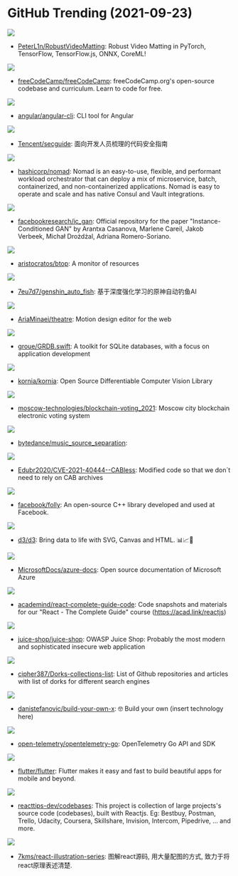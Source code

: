 # GitHub Trending (2021-09-23)

![](https://img.shields.io/badge/Python-New%2048-green?style=flat-square&logo=appveyor)
- [PeterL1n/RobustVideoMatting](https://github.com/PeterL1n/RobustVideoMatting): Robust Video Matting in PyTorch, TensorFlow, TensorFlow.js, ONNX, CoreML!

![](https://img.shields.io/badge/JavaScript-New%20367-green?style=flat-square&logo=appveyor)
- [freeCodeCamp/freeCodeCamp](https://github.com/freeCodeCamp/freeCodeCamp): freeCodeCamp.org's open-source codebase and curriculum. Learn to code for free.

![](https://img.shields.io/badge/TypeScript-New%2022-green?style=flat-square&logo=appveyor)
- [angular/angular-cli](https://github.com/angular/angular-cli): CLI tool for Angular

![](https://img.shields.io/badge/none-New%20193-green?style=flat-square&logo=appveyor)
- [Tencent/secguide](https://github.com/Tencent/secguide): 面向开发人员梳理的代码安全指南

![](https://img.shields.io/badge/Go-New%20220-green?style=flat-square&logo=appveyor)
- [hashicorp/nomad](https://github.com/hashicorp/nomad): Nomad is an easy-to-use, flexible, and performant workload orchestrator that can deploy a mix of microservice, batch, containerized, and non-containerized applications. Nomad is easy to operate and scale and has native Consul and Vault integrations.

![](https://img.shields.io/badge/Python-New%2049-green?style=flat-square&logo=appveyor)
- [facebookresearch/ic_gan](https://github.com/facebookresearch/ic_gan): Official repository for the paper "Instance-Conditioned GAN" by Arantxa Casanova, Marlene Careil, Jakob Verbeek, Michał Drożdżal, Adriana Romero-Soriano.

![](https://img.shields.io/badge/C%2B%2B-New%20278-green?style=flat-square&logo=appveyor)
- [aristocratos/btop](https://github.com/aristocratos/btop): A monitor of resources

![](https://img.shields.io/badge/Python-New%20262-green?style=flat-square&logo=appveyor)
- [7eu7d7/genshin_auto_fish](https://github.com/7eu7d7/genshin_auto_fish): 基于深度强化学习的原神自动钓鱼AI

![](https://img.shields.io/badge/TypeScript-New%20627-green?style=flat-square&logo=appveyor)
- [AriaMinaei/theatre](https://github.com/AriaMinaei/theatre): Motion design editor for the web

![](https://img.shields.io/badge/Swift-New%2058-green?style=flat-square&logo=appveyor)
- [groue/GRDB.swift](https://github.com/groue/GRDB.swift): A toolkit for SQLite databases, with a focus on application development

![](https://img.shields.io/badge/Python-New%2027-green?style=flat-square&logo=appveyor)
- [kornia/kornia](https://github.com/kornia/kornia): Open Source Differentiable Computer Vision Library

![](https://img.shields.io/badge/none-New%207-green?style=flat-square&logo=appveyor)
- [moscow-technologies/blockchain-voting_2021](https://github.com/moscow-technologies/blockchain-voting_2021): Moscow city blockchain electronic voting system

![](https://img.shields.io/badge/Python-New%2020-green?style=flat-square&logo=appveyor)
- [bytedance/music_source_separation](https://github.com/bytedance/music_source_separation): 

![](https://img.shields.io/badge/none-New%207-green?style=flat-square&logo=appveyor)
- [Edubr2020/CVE-2021-40444--CABless](https://github.com/Edubr2020/CVE-2021-40444--CABless): Modified code so that we don´t need to rely on CAB archives

![](https://img.shields.io/badge/C%2B%2B-New%2010-green?style=flat-square&logo=appveyor)
- [facebook/folly](https://github.com/facebook/folly): An open-source C++ library developed and used at Facebook.

![](https://img.shields.io/badge/JavaScript-New%2022-green?style=flat-square&logo=appveyor)
- [d3/d3](https://github.com/d3/d3): Bring data to life with SVG, Canvas and HTML. 📊📈🎉

![](https://img.shields.io/badge/PowerShell-New%204-green?style=flat-square&logo=appveyor)
- [MicrosoftDocs/azure-docs](https://github.com/MicrosoftDocs/azure-docs): Open source documentation of Microsoft Azure

![](https://img.shields.io/badge/none-New%209-green?style=flat-square&logo=appveyor)
- [academind/react-complete-guide-code](https://github.com/academind/react-complete-guide-code): Code snapshots and materials for our "React - The Complete Guide" course (https://acad.link/reactjs)

![](https://img.shields.io/badge/TypeScript-New%2035-green?style=flat-square&logo=appveyor)
- [juice-shop/juice-shop](https://github.com/juice-shop/juice-shop): OWASP Juice Shop: Probably the most modern and sophisticated insecure web application

![](https://img.shields.io/badge/none-New%20124-green?style=flat-square&logo=appveyor)
- [cipher387/Dorks-collections-list](https://github.com/cipher387/Dorks-collections-list): List of Github repositories and articles with list of dorks for different search engines

![](https://img.shields.io/badge/none-New%2087-green?style=flat-square&logo=appveyor)
- [danistefanovic/build-your-own-x](https://github.com/danistefanovic/build-your-own-x): 🤓 Build your own (insert technology here)

![](https://img.shields.io/badge/Go-New%2017-green?style=flat-square&logo=appveyor)
- [open-telemetry/opentelemetry-go](https://github.com/open-telemetry/opentelemetry-go): OpenTelemetry Go API and SDK

![](https://img.shields.io/badge/Dart-New%2053-green?style=flat-square&logo=appveyor)
- [flutter/flutter](https://github.com/flutter/flutter): Flutter makes it easy and fast to build beautiful apps for mobile and beyond.

![](https://img.shields.io/badge/TypeScript-New%20176-green?style=flat-square&logo=appveyor)
- [reacttips-dev/codebases](https://github.com/reacttips-dev/codebases): This project is collection of large projects's source code (codebases), built with Reactjs. Eg: Bestbuy, Postman, Trello, Udacity, Coursera, Skillshare, Invision, Intercom, Pipedrive, ... and more.

![](https://img.shields.io/badge/TypeScript-New%20125-green?style=flat-square&logo=appveyor)
- [7kms/react-illustration-series](https://github.com/7kms/react-illustration-series): 图解react源码, 用大量配图的方式, 致力于将react原理表述清楚.

